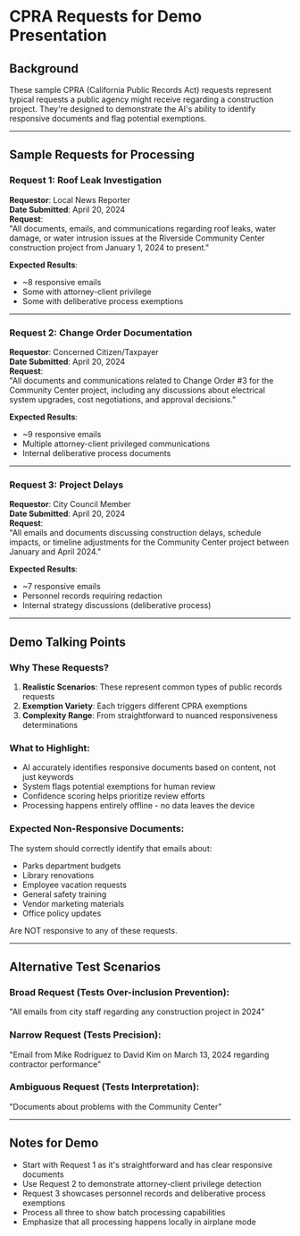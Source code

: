 # CPRA Requests for Demo Presentation

## Background
These sample CPRA (California Public Records Act) requests represent typical requests a public agency might receive regarding a construction project. They're designed to demonstrate the AI's ability to identify responsive documents and flag potential exemptions.

---

## Sample Requests for Processing

### Request 1: Roof Leak Investigation
**Requestor**: Local News Reporter  
**Date Submitted**: April 20, 2024  
**Request**:  
"All documents, emails, and communications regarding roof leaks, water damage, or water intrusion issues at the Riverside Community Center construction project from January 1, 2024 to present."

**Expected Results**:
- ~8 responsive emails
- Some with attorney-client privilege
- Some with deliberative process exemptions

---

### Request 2: Change Order Documentation  
**Requestor**: Concerned Citizen/Taxpayer  
**Date Submitted**: April 20, 2024  
**Request**:  
"All documents and communications related to Change Order #3 for the Community Center project, including any discussions about electrical system upgrades, cost negotiations, and approval decisions."

**Expected Results**:
- ~9 responsive emails
- Multiple attorney-client privileged communications
- Internal deliberative process documents

---

### Request 3: Project Delays
**Requestor**: City Council Member  
**Date Submitted**: April 20, 2024  
**Request**:  
"All emails and documents discussing construction delays, schedule impacts, or timeline adjustments for the Community Center project between January and April 2024."

**Expected Results**:
- ~7 responsive emails
- Personnel records requiring redaction
- Internal strategy discussions (deliberative process)

---

## Demo Talking Points

### Why These Requests?
1. **Realistic Scenarios**: These represent common types of public records requests
2. **Exemption Variety**: Each triggers different CPRA exemptions
3. **Complexity Range**: From straightforward to nuanced responsiveness determinations

### What to Highlight:
- AI accurately identifies responsive documents based on content, not just keywords
- System flags potential exemptions for human review
- Confidence scoring helps prioritize review efforts
- Processing happens entirely offline - no data leaves the device

### Expected Non-Responsive Documents:
The system should correctly identify that emails about:
- Parks department budgets
- Library renovations  
- Employee vacation requests
- General safety training
- Vendor marketing materials
- Office policy updates

Are NOT responsive to any of these requests.

---

## Alternative Test Scenarios

### Broad Request (Tests Over-inclusion Prevention):
"All emails from city staff regarding any construction project in 2024"

### Narrow Request (Tests Precision):
"Email from Mike Rodriguez to David Kim on March 13, 2024 regarding contractor performance"

### Ambiguous Request (Tests Interpretation):
"Documents about problems with the Community Center"

---

## Notes for Demo
- Start with Request 1 as it's straightforward and has clear responsive documents
- Use Request 2 to demonstrate attorney-client privilege detection
- Request 3 showcases personnel records and deliberative process exemptions
- Process all three to show batch processing capabilities
- Emphasize that all processing happens locally in airplane mode